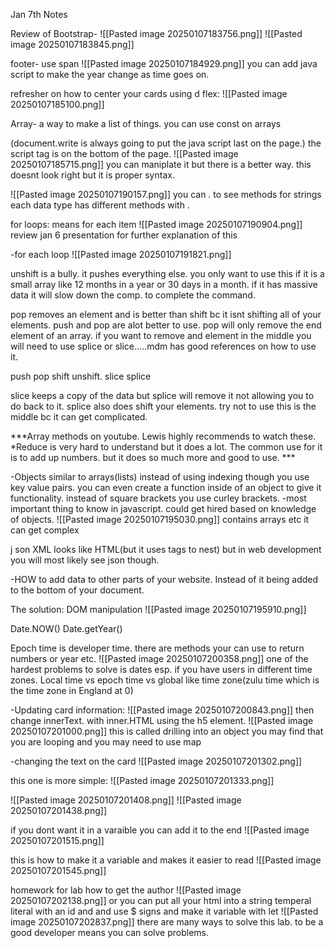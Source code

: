  Jan 7th Notes


Review of Bootstrap-
![[Pasted image 20250107183756.png]]
![[Pasted image 20250107183845.png]]

footer-
use span
![[Pasted image 20250107184929.png]]
you can add java script to make the year change as time goes on. 

refresher on how to center your cards using d flex:
![[Pasted image 20250107185100.png]]

Array- a way to make a list of things.
you can use const on arrays 

(document.write is always going to put the java script last on the page.)
the script tag is on the bottom of the page. 
![[Pasted image 20250107185715.png]]
you can maniplate it but there is a better way. this doesnt look right but it is proper syntax.

![[Pasted image 20250107190157.png]]
you can . to see methods for strings
each data type has different methods with .


for loops:
 means for each item
![[Pasted image 20250107190904.png]]
review jan 6 presentation for further explanation of this

-for each loop
![[Pasted image 20250107191821.png]]

unshift is a bully. it pushes everything else. you only want to use this if it is a small array like 12 months in a year or 30 days in a month. if it has massive data it will slow down the comp. to complete the command. 

pop removes an element and is better than shift bc it isnt shifting all of your elements. push and pop are alot better to use. pop will only remove the end element of an array. if you want to remove and element in the middle you will need to use splice or slice.....mdm has good references on how to use it. 

push
pop
shift
unshift.
slice 
splice

slice keeps a copy of the data but splice will remove it not allowing you to do back to it. splice also does shift your elements. try not to use this is the middle bc it can get complicated. 


***Array methods on youtube. 
Lewis highly recommends to watch these. 
*Reduce is very hard to understand but it does a lot. 
The common use for it is to add up numbers. but it does so much more and good to use. ***



-Objects
similar to arrays(lists)
instead of using indexing though you use key value pairs.
you can even create a function inside of an object to give it functionality. 
instead of square brackets you use curley brackets. 
-most important thing to know in javascript. could get hired based on knowledge of objects. 
![[Pasted image 20250107195030.png]]
contains arrays etc it can get complex

j son
XML looks like HTML(but it uses tags to nest)
but in web development you will most likely see json though.


-HOW to add data to other parts of your website.
Instead of it being added to the bottom of your document. 

The solution:
DOM manipulation
![[Pasted image 20250107195910.png]]

Date.NOW()
Date.getYear()

Epoch time is developer time. 
there are methods your can use to return numbers or year etc.
![[Pasted image 20250107200358.png]]
one of the hardest problems to solve is dates esp. if you have users in different time zones.  Local time vs epoch time vs global like time zone(zulu time which is the time zone in England at 0)

-Updating card information:
![[Pasted image 20250107200843.png]]
then change innerText. with inner.HTML
using the h5 element. 
![[Pasted image 20250107201000.png]]
this is called drilling into an object
you may find that you are looping and you may need to use map

-changing the text on the card
![[Pasted image 20250107201302.png]]

this one is more simple:
![[Pasted image 20250107201333.png]]

![[Pasted image 20250107201408.png]]
![[Pasted image 20250107201438.png]]

if you dont want it in a varaible you can add it to the end
![[Pasted image 20250107201515.png]]

this is how to make it a variable and makes it easier to read
![[Pasted image 20250107201545.png]]





homework for lab
how to get the author
![[Pasted image 20250107202138.png]]
 or you can put all your html into a string temperal literal with an id and and use $ signs and make it variable with let
 ![[Pasted image 20250107202837.png]]
 there are many ways to solve this lab. 
to be a good developer means you can solve problems. 

